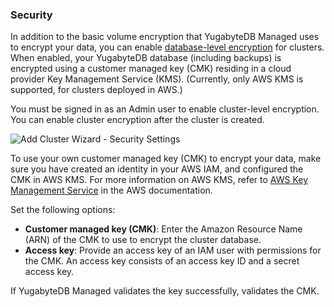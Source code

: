 <!--
+++
private = true
+++
-->

### Security

In addition to the basic volume encryption that YugabyteDB Managed uses to encrypt your data, you can enable [database-level encryption](../../../cloud-secure-clusters/managed-ear/) for clusters. When enabled, your YugabyteDB database (including backups) is encrypted using a customer managed key (CMK) residing in a cloud provider Key Management Service (KMS). (Currently, only AWS KMS is supported, for clusters deployed in AWS.)

You must be signed in as an Admin user to enable cluster-level encryption. You can enable cluster encryption after the cluster is created.

![Add Cluster Wizard - Security Settings](/images/yb-cloud/cloud-addcluster-security.png)

To use your own customer managed key (CMK) to encrypt your data, make sure you have created an identity in your AWS IAM, and configured the CMK in AWS KMS. For more information on AWS KMS, refer to [AWS Key Management Service](https://docs.aws.amazon.com/kms/) in the AWS documentation.

Set the following options:

- **Customer managed key (CMK)**: Enter the Amazon Resource Name (ARN) of the CMK to use to encrypt the cluster database.
- **Access key**: Provide an access key of an IAM user with permissions for the CMK. An access key consists of an access key ID and a secret access key.

If YugabyteDB Managed validates the key successfully, validates the CMK.
